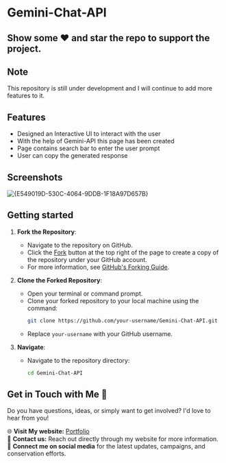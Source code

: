 # Gemini-Chat-API



## Show some :heart: and star the repo to support the project.

## Note
This repository is still under development and I will continue to add more features to it.

## Features

 * Designed an Interactive UI to interact with the user
 * With the help of Gemini-API this page has been created
 * Page contains search bar to enter the user prompt
 * User can copy the generated response 


## Screenshots
![{E549019D-530C-4064-9DDB-1F18A97D657B}](https://github.com/user-attachments/assets/860ce72d-9170-44ea-aace-c08b653c3cfb)



## Getting started
1. **Fork the Repository**:

   - Navigate to the repository on GitHub.
   - Click the [Fork](https://github.com/RAVICHANDRALS507/Gemini-Chat-API) button at the top right of the page to create a copy of the repository under your GitHub account.
   - For more information, see [GitHub's Forking Guide](https://docs.github.com/en/github/getting-started-with-github/fork-a-repo).

2. **Clone the Forked Repository**:

   - Open your terminal or command prompt.
   - Clone your forked repository to your local machine using the command:
     ```bash
     git clone https://github.com/your-username/Gemini-Chat-API.git
     ```
   - Replace `your-username` with your GitHub username.
  
3. **Navigate**:

   - Navigate to the repository directory:
     ```bash
     cd Gemini-Chat-API
     ```

## Get in Touch with Me 💬 

Do you have questions, ideas, or simply want to get involved? I'd love to hear from you!

🌐 **Visit My website:** [Portfolio](https://ravichandrals507.github.io/Portfolio/)  
📧 **Contact us:** Reach out directly through my website for more information.  
📱 **Connect me on social media** for the latest updates, campaigns, and conservation efforts.

